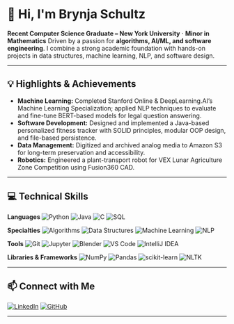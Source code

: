 # 👋 Hi, I'm Brynja Schultz

**Recent Computer Science Graduate – New York University** · **Minor in Mathematics**
Driven by a passion for **algorithms, AI/ML, and software engineering**. I combine a strong academic foundation with hands-on projects in data structures, machine learning, NLP, and software design.

---

## 💡 Highlights & Achievements

* **Machine Learning:** Completed Stanford Online & DeepLearning.AI’s Machine Learning Specialization; applied NLP techniques to evaluate and fine-tune BERT-based models for legal question answering.
* **Software Development:** Designed and implemented a Java-based personalized fitness tracker with SOLID principles, modular OOP design, and file-based persistence.
* **Data Management:** Digitized and archived analog media to Amazon S3 for long-term preservation and accessibility.
* **Robotics:** Engineered a plant-transport robot for VEX Lunar Agriculture Zone Competition using Fusion360 CAD.

---

## 💻 Technical Skills

**Languages**
![Python](https://img.shields.io/badge/Python-3776AB?style=for-the-badge\&logo=python\&logoColor=white)
![Java](https://img.shields.io/badge/Java-007396?style=for-the-badge\&logo=java\&logoColor=white)
![C](https://img.shields.io/badge/C-00599C?style=for-the-badge\&logo=c\&logoColor=white)
![SQL](https://img.shields.io/badge/SQL-336791?style=for-the-badge\&logo=postgresql\&logoColor=white)

**Specialties**
![Algorithms](https://img.shields.io/badge/Algorithms-FFA500?style=for-the-badge)
![Data Structures](https://img.shields.io/badge/Data%20Structures-228B22?style=for-the-badge)
![Machine Learning](https://img.shields.io/badge/Machine%20Learning-102230?style=for-the-badge\&logo=tensorflow\&logoColor=white)
![NLP](https://img.shields.io/badge/NLP-8A2BE2?style=for-the-badge)

**Tools**
![Git](https://img.shields.io/badge/Git-F05032?style=for-the-badge\&logo=git\&logoColor=white)
![Jupyter](https://img.shields.io/badge/Jupyter-F37626?style=for-the-badge\&logo=jupyter\&logoColor=white)
![Blender](https://img.shields.io/badge/Blender-F5792A?style=for-the-badge\&logo=blender\&logoColor=white)
![VS Code](https://img.shields.io/badge/VS%20Code-007ACC?style=for-the-badge\&logo=visualstudiocode\&logoColor=white)
![IntelliJ IDEA](https://img.shields.io/badge/IntelliJ%20IDEA-000000?style=for-the-badge\&logo=intellijidea\&logoColor=white)

**Libraries & Frameworks**
![NumPy](https://img.shields.io/badge/NumPy-013243?style=for-the-badge\&logo=numpy\&logoColor=white)
![Pandas](https://img.shields.io/badge/Pandas-150458?style=for-the-badge\&logo=pandas\&logoColor=white)
![scikit-learn](https://img.shields.io/badge/scikit--learn-F7931E?style=for-the-badge\&logo=scikit-learn\&logoColor=white)
![NLTK](https://img.shields.io/badge/NLTK-154734?style=for-the-badge)

---

## 📫 Connect with Me  
[![LinkedIn](https://img.shields.io/badge/LinkedIn-0077B5?style=flat-square&logo=linkedin&logoColor=white)](https://www.linkedin.com/in/brynjaschultz)
[![GitHub](https://img.shields.io/badge/GitHub-181717?style=flat-square&logo=github&logoColor=white)](https://github.com/brynja-schultz)

---
